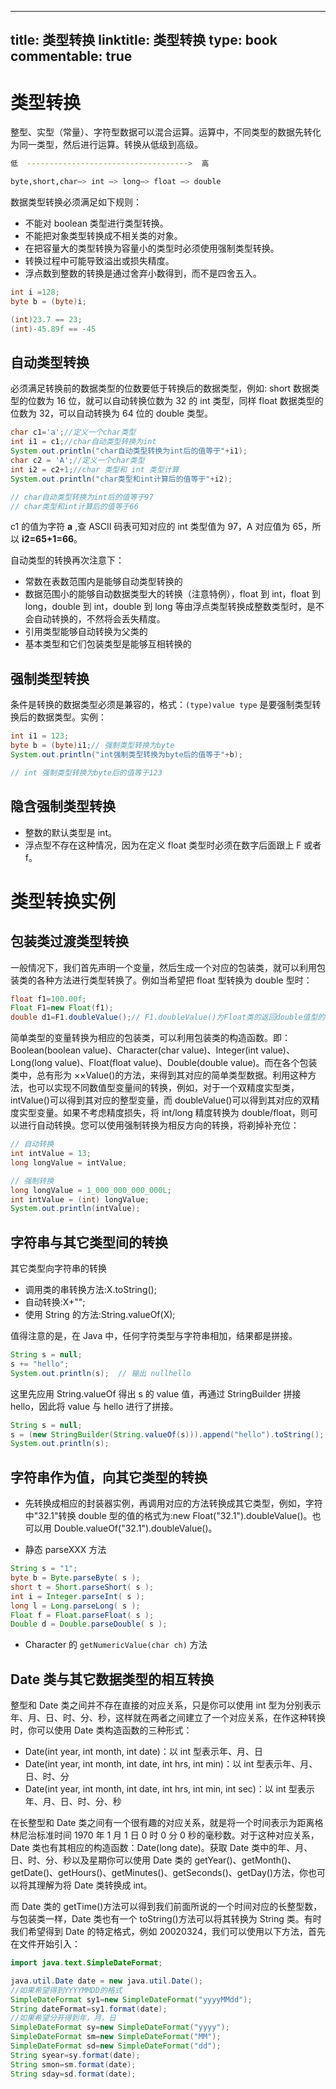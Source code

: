 
---
title: 类型转换
linktitle: 类型转换
type: book
commentable: true
---

# 类型转换

整型、实型（常量）、字符型数据可以混合运算。运算中，不同类型的数据先转化为同一类型，然后进行运算。转换从低级到高级。

```sh
低  ------------------------------------>  高

byte,short,char—> int —> long—> float —> double
```

数据类型转换必须满足如下规则：

- 不能对 boolean 类型进行类型转换。
- 不能把对象类型转换成不相关类的对象。
- 在把容量大的类型转换为容量小的类型时必须使用强制类型转换。
- 转换过程中可能导致溢出或损失精度。
- 浮点数到整数的转换是通过舍弃小数得到，而不是四舍五入。

```java
int i =128;
byte b = (byte)i;

(int)23.7 == 23;
(int)-45.89f == -45
```

## 自动类型转换

必须满足转换前的数据类型的位数要低于转换后的数据类型，例如: short 数据类型的位数为 16 位，就可以自动转换位数为 32 的 int 类型，同样 float 数据类型的位数为 32，可以自动转换为 64 位的 double 类型。

```java
char c1='a';//定义一个char类型
int i1 = c1;//char自动类型转换为int
System.out.println("char自动类型转换为int后的值等于"+i1);
char c2 = 'A';//定义一个char类型
int i2 = c2+1;//char 类型和 int 类型计算
System.out.println("char类型和int计算后的值等于"+i2);

// char自动类型转换为int后的值等于97
// char类型和int计算后的值等于66
```

c1 的值为字符 **a** ,查 ASCII 码表可知对应的 int 类型值为 97，A 对应值为 65，所以 **i2=65+1=66**。

自动类型的转换再次注意下：

- 常数在表数范围内是能够自动类型转换的
- 数据范围小的能够自动数据类型大的转换（注意特例），float 到 int，float 到 long，double 到 int，double 到 long 等由浮点类型转换成整数类型时，是不会自动转换的，不然将会丢失精度。
- 引用类型能够自动转换为父类的
- 基本类型和它们包装类型是能够互相转换的

## 强制类型转换

条件是转换的数据类型必须是兼容的，格式：`(type)value type` 是要强制类型转换后的数据类型。实例：

```java
int i1 = 123;
byte b = (byte)i1;// 强制类型转换为byte
System.out.println("int强制类型转换为byte后的值等于"+b);

// int 强制类型转换为byte后的值等于123
```

## 隐含强制类型转换

- 整数的默认类型是 int。
- 浮点型不存在这种情况，因为在定义 float 类型时必须在数字后面跟上 F 或者 f。

# 类型转换实例

## 包装类过渡类型转换

一般情况下，我们首先声明一个变量，然后生成一个对应的包装类，就可以利用包装类的各种方法进行类型转换了。例如当希望把 float 型转换为 double 型时：

```java
float f1=100.00f;
Float F1=new Float(f1);
double d1=F1.doubleValue();// F1.doubleValue()为Float类的返回double值型的方法
```

简单类型的变量转换为相应的包装类，可以利用包装类的构造函数。即：Boolean(boolean value)、Character(char value)、Integer(int value)、Long(long value)、Float(float value)、Double(double value)。而在各个包装类中，总有形为 ××Value()的方法，来得到其对应的简单类型数据。利用这种方法，也可以实现不同数值型变量间的转换，例如，对于一个双精度实型类，intValue()可以得到其对应的整型变量，而 doubleValue()可以得到其对应的双精度实型变量。如果不考虑精度损失，将 int/long 精度转换为 double/float，则可以进行自动转换。您可以使用强制转换为相反方向的转换，将剃掉补充位：

```java
// 自动转换
int intValue = 13;
long longValue = intValue;

// 强制转换
long longValue = 1_000_000_000_000L;
int intValue = (int) longValue;
System.out.println(intValue);
```

## 字符串与其它类型间的转换

其它类型向字符串的转换

- 调用类的串转换方法:X.toString();
- 自动转换:X+"";
- 使用 String 的方法:String.valueOf(X);

值得注意的是，在 Java 中，任何字符类型与字符串相加，结果都是拼接。

```java
String s = null;
s += "hello";
System.out.println(s);  // 输出 nullhello
```

这里先应用 String.valueOf 得出 s 的 value 值，再通过 StringBuilder 拼接 hello，因此将 value 与 hello 进行了拼接。

```java
String s = null;
s = (new StringBuilder(String.valueOf(s))).append("hello").toString();
System.out.println(s);
```

## 字符串作为值，向其它类型的转换

- 先转换成相应的封装器实例，再调用对应的方法转换成其它类型，例如，字符中"32.1"转换 double 型的值的格式为:new Float("32.1").doubleValue()。也可以用 Double.valueOf("32.1").doubleValue()。

- 静态 parseXXX 方法

```java
String s = "1";
byte b = Byte.parseByte( s );
short t = Short.parseShort( s );
int i = Integer.parseInt( s );
long l = Long.parseLong( s );
Float f = Float.parseFloat( s );
Double d = Double.parseDouble( s );
```

- Character 的 `getNumericValue(char ch)` 方法

## Date 类与其它数据类型的相互转换

整型和 Date 类之间并不存在直接的对应关系，只是你可以使用 int 型为分别表示年、月、日、时、分、秒，这样就在两者之间建立了一个对应关系，在作这种转换时，你可以使用 Date 类构造函数的三种形式：

- Date(int year, int month, int date)：以 int 型表示年、月、日
- Date(int year, int month, int date, int hrs, int min)：以 int 型表示年、月、日、时、分
- Date(int year, int month, int date, int hrs, int min, int sec)：以 int 型表示年、月、日、时、分、秒

在长整型和 Date 类之间有一个很有趣的对应关系，就是将一个时间表示为距离格林尼治标准时间 1970 年 1 月 1 日 0 时 0 分 0 秒的毫秒数。对于这种对应关系，Date 类也有其相应的构造函数：Date(long date)。获取 Date 类中的年、月、日、时、分、秒以及星期你可以使用 Date 类的 getYear()、getMonth()、getDate()、getHours()、getMinutes()、getSeconds()、getDay()方法，你也可以将其理解为将 Date 类转换成 int。

而 Date 类的 getTime()方法可以得到我们前面所说的一个时间对应的长整型数，与包装类一样，Date 类也有一个 toString()方法可以将其转换为 String 类。有时我们希望得到 Date 的特定格式，例如 20020324，我们可以使用以下方法，首先在文件开始引入：

```java
import java.text.SimpleDateFormat;

java.util.Date date = new java.util.Date();
//如果希望得到YYYYMMDD的格式
SimpleDateFormat sy1=new SimpleDateFormat("yyyyMMdd");
String dateFormat=sy1.format(date);
//如果希望分开得到年，月，日
SimpleDateFormat sy=new SimpleDateFormat("yyyy");
SimpleDateFormat sm=new SimpleDateFormat("MM");
SimpleDateFormat sd=new SimpleDateFormat("dd");
String syear=sy.format(date);
String smon=sm.format(date);
String sday=sd.format(date);
```

    